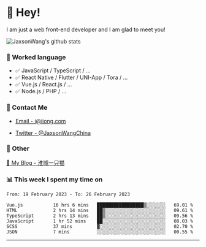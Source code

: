 # 👋 Hey!

I am just a web front-end developer and I am glad to meet you!

![JaxsonWang's github stats](https://github-readme-stats.vercel.app/api?username=JaxsonWang&&show_icons=true&&title_color=1abc9c&&icon_color=1abc9c)


### 📝 Worked language

- ✅ JavaScript / TypeScript / ...
- ✅ React Native / Flutter / UNI-App / Tora / ...
- ✅ Vue.js / React.js / ...
- ✅ Node.js / PHP / ...

### 📮 Contact Me

- [Email - i@iiong.com](mailto:i@iiong.com)

- [Twitter - @JaxsonWangChina](https://twitter.com/JaxsonWangChina)

### 🤪 Other

[📌 My Blog - 淮城一只猫](https://iiong.com)

### 📊 This week I spent my time on

<!--START_SECTION:waka-->

```text
From: 19 February 2023 - To: 26 February 2023

Vue.js           16 hrs 6 mins   █████████████████▒░░░░░░░   69.01 %
HTML             2 hrs 14 mins   ██▒░░░░░░░░░░░░░░░░░░░░░░   09.61 %
TypeScript       2 hrs 13 mins   ██▒░░░░░░░░░░░░░░░░░░░░░░   09.56 %
JavaScript       1 hr 52 mins    ██░░░░░░░░░░░░░░░░░░░░░░░   08.03 %
SCSS             37 mins         ▓░░░░░░░░░░░░░░░░░░░░░░░░   02.70 %
JSON             7 mins          ░░░░░░░░░░░░░░░░░░░░░░░░░   00.55 %
```

<!--END_SECTION:waka-->

---
